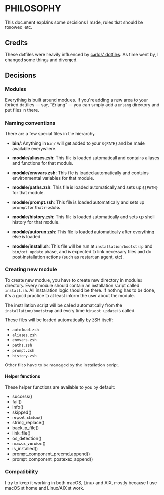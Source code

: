 # PHILOSOPHY

This document explains some decisions I made, rules that should be followed, etc.

## Credits

These dotfiles were heavily influenced by [carlos' dotfiles](https://github.com/caarlos0/dotfiles). As time went by, I changed some things and diverged.

## Decisions

### Modules

Everything is built around modules. If you're adding a new area to your forked dotfiles — say, "Erlang" — you can simply add a `erlang` directory and put files in there.

### Naming conventions

There are a few special files in the hierarchy:

- **bin/**: Anything in `bin/` will get added to your `${PATH}` and be made available everywhere.

- **module/aliases.zsh**: This file is loaded automaticall and contains aliases and functions for that module.

- **module/envvars.zsh**: This file is loaded automatically and contains environmental variables for that module.

- **module/paths.zsh**: This file is loaded automatically and sets up `${PATH}` for that module.

- **module/prompt.zsh**: This file is loaded automatically and sets up prompt for that module.

- **module/history.zsh**: This file is loaded automatically and sets up shell history for that module.

- **module/autorun.zsh**: This file is loaded automatically after everything else is loaded.

- **module/install.sh**: This file will be run at `installation/bootstrap` and `bin/dot_update` phase, and is expected to link necessary files and do post-installation actions (such as restart an agent, etc).

### Creating new module

To create new module, you have to create new directory in modules directory. Every module should contain an installation script called `install.sh`. All installation logic should be there. If nothing has to be done, it's a good practice to at least inform the user about the module.

The installation script will be called automatically from the `installation/bootstrap` and every time `bin/dot_update` is called.

These files will be loaded automatically by ZSH itself:

- `autoload.zsh`
- `aliases.zsh`
- `envvars.zsh`
- `paths.zsh`
- `prompt.zsh`
- `history.zsh`

Other files have to be managed by the installation script.

#### Helper functions

These helper functions are available to you by default:

- success()
- fail()
- info()
- skipped()
- report_status()
- string_replace()
- backup_file()
- link_file()
- os_detection()
- macos_version()
- is_installed()
- prompt_component_precmd_append()
- prompt_component_postexec_append()

### Compatibility

I try to keep it working in both macOS, Linux and AIX, mostly because I use macOS at home and Linux/AIX at work.
